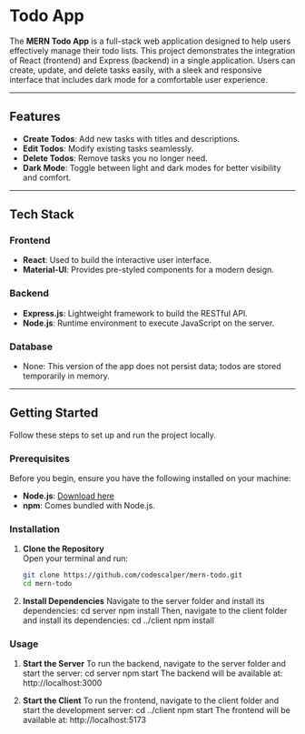 # Todo App

The **MERN Todo App** is a full-stack web application designed to help users effectively manage their todo lists. This project demonstrates the integration of React (frontend) and Express (backend) in a single application. Users can create, update, and delete tasks easily, with a sleek and responsive interface that includes dark mode for a comfortable user experience.

---

## Features

- **Create Todos**: Add new tasks with titles and descriptions.
- **Edit Todos**: Modify existing tasks seamlessly.
- **Delete Todos**: Remove tasks you no longer need.
- **Dark Mode**: Toggle between light and dark modes for better visibility and comfort.

---

## Tech Stack

### **Frontend**
- **React**: Used to build the interactive user interface.
- **Material-UI**: Provides pre-styled components for a modern design.

### **Backend**
- **Express.js**: Lightweight framework to build the RESTful API.
- **Node.js**: Runtime environment to execute JavaScript on the server.

### **Database**
- None: This version of the app does not persist data; todos are stored temporarily in memory.

---

## Getting Started

Follow these steps to set up and run the project locally.

### Prerequisites

Before you begin, ensure you have the following installed on your machine:
- **Node.js**: [Download here](https://nodejs.org/)
- **npm**: Comes bundled with Node.js.

### Installation

1. **Clone the Repository**  
   Open your terminal and run:
   ```bash
   git clone https://github.com/codescalper/mern-todo.git
   cd mern-todo
2. **Install Dependencies**
Navigate to the server folder and install its dependencies:
cd server
npm install
Then, navigate to the client folder and install its dependencies:
cd ../client
npm install

### Usage
1. **Start the Server**
To run the backend, navigate to the server folder and start the server:
   cd server
   npm start
The backend will be available at:
http://localhost:3000

2. **Start the Client**
To run the frontend, navigate to the client folder and start the development server:
   cd ../client
   npm start
The frontend will be available at:
http://localhost:5173
